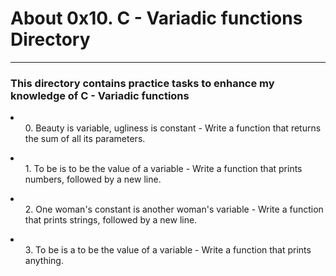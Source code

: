 <h1>About 0x10. C - Variadic functions Directory</h1>
<hr>
<h3>This directory contains practice tasks to enhance my knowledge of C - Variadic functions</h3>
<p>
<li><ol>0. Beauty is variable, ugliness is constant - Write a function that returns the sum of all its parameters.</ol></li>

<li><ol>1. To be is to be the value of a variable - Write a function that prints numbers, followed by a new line.</ol></li>

<li><ol>2. One woman's constant is another woman's variable - Write a function that prints strings, followed by a new line.</ol></li>

<li><ol>3. To be is a to be the value of a variable - Write a function that prints anything.</ol></li>
</p>
